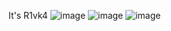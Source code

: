 It's R1vk4
![image](https://user-images.githubusercontent.com/81345344/216770599-8485de06-a382-4530-afdb-be1f240035a2.png)
![image](https://user-images.githubusercontent.com/81345344/216770642-593db430-3b56-4782-a5d5-318801411f32.png)
![image](https://user-images.githubusercontent.com/81345344/216770886-b58a2ef2-076a-4d37-9ac9-0255d5f14245.png)


